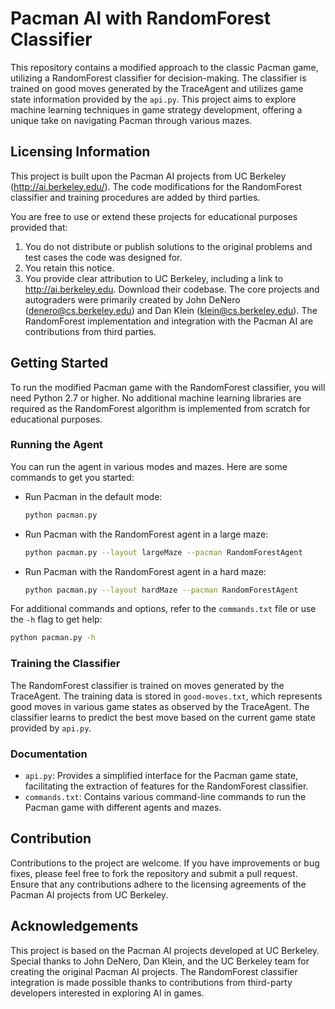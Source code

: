 # Pacman AI with RandomForest Classifier

This repository contains a modified approach to the classic Pacman game, utilizing a RandomForest classifier for decision-making. The classifier is trained on good moves generated by the TraceAgent and utilizes game state information provided by the `api.py`. This project aims to explore machine learning techniques in game strategy development, offering a unique take on navigating Pacman through various mazes.

## Licensing Information

This project is built upon the Pacman AI projects from UC Berkeley (http://ai.berkeley.edu/). The code modifications for the RandomForest classifier and training procedures are added by third parties.

You are free to use or extend these projects for educational purposes provided that:

1. You do not distribute or publish solutions to the original problems and test cases the code was designed for.
2. You retain this notice.
3. You provide clear attribution to UC Berkeley, including a link to http://ai.berkeley.edu. Download their codebase.
The core projects and autograders were primarily created by John DeNero (denero@cs.berkeley.edu) and Dan Klein (klein@cs.berkeley.edu). The RandomForest implementation and integration with the Pacman AI are contributions from third parties.

## Getting Started

To run the modified Pacman game with the RandomForest classifier, you will need Python 2.7 or higher. No additional machine learning libraries are required as the RandomForest algorithm is implemented from scratch for educational purposes.

### Running the Agent

You can run the agent in various modes and mazes. Here are some commands to get you started:

- Run Pacman in the default mode:
    ```bash
    python pacman.py
    ```

- Run Pacman with the RandomForest agent in a large maze:
    ```bash
    python pacman.py --layout largeMaze --pacman RandomForestAgent
    ```

- Run Pacman with the RandomForest agent in a hard maze:
    ```bash
    python pacman.py --layout hardMaze --pacman RandomForestAgent
    ```

For additional commands and options, refer to the `commands.txt` file or use the `-h` flag to get help:

```bash
python pacman.py -h
```

### Training the Classifier

The RandomForest classifier is trained on moves generated by the TraceAgent. The training data is stored in `good-moves.txt`, which represents good moves in various game states as observed by the TraceAgent. The classifier learns to predict the best move based on the current game state provided by `api.py`.

### Documentation

- `api.py`: Provides a simplified interface for the Pacman game state, facilitating the extraction of features for the RandomForest classifier.
- `commands.txt`: Contains various command-line commands to run the Pacman game with different agents and mazes.

## Contribution

Contributions to the project are welcome. If you have improvements or bug fixes, please feel free to fork the repository and submit a pull request. Ensure that any contributions adhere to the licensing agreements of the Pacman AI projects from UC Berkeley.

## Acknowledgements

This project is based on the Pacman AI projects developed at UC Berkeley. Special thanks to John DeNero, Dan Klein, and the UC Berkeley team for creating the original Pacman AI projects. The RandomForest classifier integration is made possible thanks to contributions from third-party developers interested in exploring AI in games.
